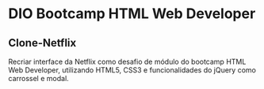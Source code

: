 # DIO Bootcamp HTML Web Developer

## Clone-Netflix

Recriar interface da Netflix como desafio de módulo do bootcamp HTML Web Developer, utilizando HTML5, CSS3 e funcionalidades do jQuery como carrossel e modal.

